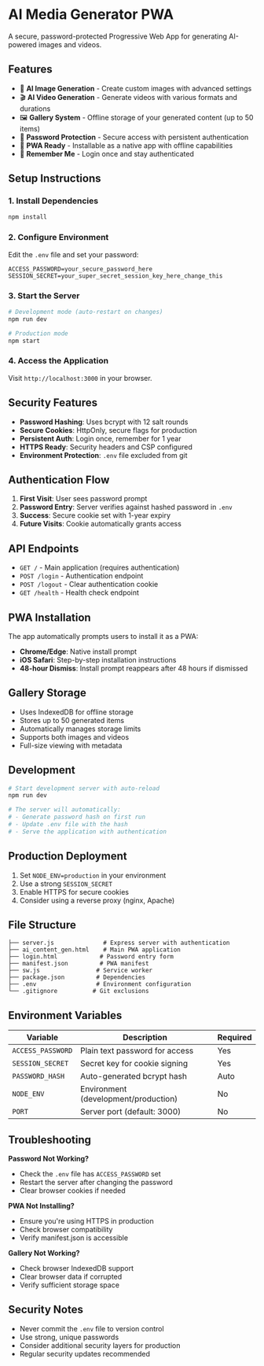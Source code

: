 # AI Media Generator PWA

A secure, password-protected Progressive Web App for generating AI-powered images and videos.

## Features

- 🎨 **AI Image Generation** - Create custom images with advanced settings
- 🎬 **AI Video Generation** - Generate videos with various formats and durations
- 🖼️ **Gallery System** - Offline storage of your generated content (up to 50 items)
- 🔐 **Password Protection** - Secure access with persistent authentication
- 📱 **PWA Ready** - Installable as a native app with offline capabilities
- 🍪 **Remember Me** - Login once and stay authenticated

## Setup Instructions

### 1. Install Dependencies
```bash
npm install
```

### 2. Configure Environment
Edit the `.env` file and set your password:
```env
ACCESS_PASSWORD=your_secure_password_here
SESSION_SECRET=your_super_secret_session_key_here_change_this
```

### 3. Start the Server
```bash
# Development mode (auto-restart on changes)
npm run dev

# Production mode
npm start
```

### 4. Access the Application
Visit `http://localhost:3000` in your browser.

## Security Features

- **Password Hashing**: Uses bcrypt with 12 salt rounds
- **Secure Cookies**: HttpOnly, secure flags for production
- **Persistent Auth**: Login once, remember for 1 year
- **HTTPS Ready**: Security headers and CSP configured
- **Environment Protection**: `.env` file excluded from git

## Authentication Flow

1. **First Visit**: User sees password prompt
2. **Password Entry**: Server verifies against hashed password in `.env`
3. **Success**: Secure cookie set with 1-year expiry
4. **Future Visits**: Cookie automatically grants access

## API Endpoints

- `GET /` - Main application (requires authentication)
- `POST /login` - Authentication endpoint
- `POST /logout` - Clear authentication cookie
- `GET /health` - Health check endpoint

## PWA Installation

The app automatically prompts users to install it as a PWA:
- **Chrome/Edge**: Native install prompt
- **iOS Safari**: Step-by-step installation instructions
- **48-hour Dismiss**: Install prompt reappears after 48 hours if dismissed

## Gallery Storage

- Uses IndexedDB for offline storage
- Stores up to 50 generated items
- Automatically manages storage limits
- Supports both images and videos
- Full-size viewing with metadata

## Development

```bash
# Start development server with auto-reload
npm run dev

# The server will automatically:
# - Generate password hash on first run
# - Update .env file with the hash
# - Serve the application with authentication
```

## Production Deployment

1. Set `NODE_ENV=production` in your environment
2. Use a strong `SESSION_SECRET`
3. Enable HTTPS for secure cookies
4. Consider using a reverse proxy (nginx, Apache)

## File Structure

```
├── server.js              # Express server with authentication
├── ai_content_gen.html    # Main PWA application
├── login.html            # Password entry form
├── manifest.json         # PWA manifest
├── sw.js                # Service worker
├── package.json         # Dependencies
├── .env                 # Environment configuration
└── .gitignore          # Git exclusions
```

## Environment Variables

| Variable | Description | Required |
|----------|-------------|----------|
| `ACCESS_PASSWORD` | Plain text password for access | Yes |
| `SESSION_SECRET` | Secret key for cookie signing | Yes |
| `PASSWORD_HASH` | Auto-generated bcrypt hash | Auto |
| `NODE_ENV` | Environment (development/production) | No |
| `PORT` | Server port (default: 3000) | No |

## Troubleshooting

**Password Not Working?**
- Check the `.env` file has `ACCESS_PASSWORD` set
- Restart the server after changing the password
- Clear browser cookies if needed

**PWA Not Installing?**
- Ensure you're using HTTPS in production
- Check browser compatibility
- Verify manifest.json is accessible

**Gallery Not Working?**
- Check browser IndexedDB support
- Clear browser data if corrupted
- Verify sufficient storage space

## Security Notes

- Never commit the `.env` file to version control
- Use strong, unique passwords
- Consider additional security layers for production
- Regular security updates recommended